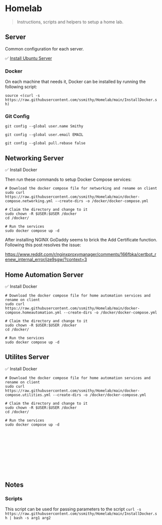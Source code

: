 # Homelab
> Instructions, scripts and helpers to setup a home lab.

## Server
Common configuration for each server.

✅ [Install Ubuntu Server](https://ubuntu.com/download/server)

### Docker
On each machine that needs it, Docker can be installed by running the following script:

`source <(curl -s https://raw.githubusercontent.com/ssmithy/Homelab/main/InstallDocker.sh)`

### Git Config

`git config --global user.name Smithy`

`git config --global user.email EMAIL`

`git config --global pull.rebase false`

## Networking Server

✅ Install Docker

Then run these commands to setup Docker Compose services:

    # Download the docker compose file for networking and rename on client
    sudo curl https://raw.githubusercontent.com/ssmithy/Homelab/main/docker-compose.networking.yml --create-dirs -o /docker/docker-compose.yml

    # Claim the directory and change to it
    sudo chown -R $USER:$USER /docker
    cd /docker/

    # Run the services
    sudo docker compose up -d

After installing NGINX GoDaddy seems to brick the Add Certificate function. Following this post resolves the issue:

https://www.reddit.com/r/nginxproxymanager/comments/166fbka/certbot_renew_internal_error/jze9sgw/?context=3

## Home Automation Server

✅ Install Docker

    # Download the docker compose file for home automation services and rename on client
    sudo curl https://raw.githubusercontent.com/ssmithy/Homelab/main/docker-compose.homeautomation.yml --create-dirs -o /docker/docker-compose.yml

    # Claim the directory and change to it
    sudo chown -R $USER:$USER /docker
    cd /docker/

    # Run the services
    sudo docker compose up -d

## Utilites Server

✅ Install Docker

    # Download the docker compose file for home automation services and rename on client
    sudo curl https://raw.githubusercontent.com/ssmithy/Homelab/main/docker-compose.utilities.yml --create-dirs -o /docker/docker-compose.yml

    # Claim the directory and change to it
    sudo chown -R $USER:$USER /docker
    cd /docker/

    # Run the services
    sudo docker compose up -d



<br><br>
<br><br>
<br><br>
<br><br>

## Notes
### Scripts
This script can be used for passing parameters to the script
`curl -s https://raw.githubusercontent.com/ssmithy/Homelab/main/InstallDocker.sh | bash -s arg1 arg2`
